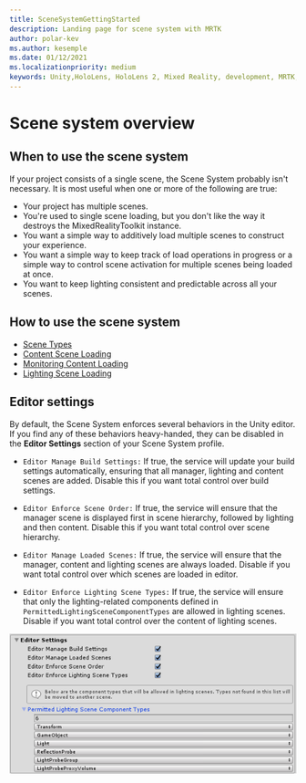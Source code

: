 ```yaml
---
title: SceneSystemGettingStarted
description: Landing page for scene system with MRTK
author: polar-kev
ms.author: kesemple
ms.date: 01/12/2021
ms.localizationpriority: medium
keywords: Unity,HoloLens, HoloLens 2, Mixed Reality, development, MRTK,
---
```


# Scene system overview

## When to use the scene system

If your project consists of a single scene, the Scene System probably isn't necessary. It is most useful when one or more of the following are true:

- Your project has multiple scenes.
- You're used to single scene loading, but you don't like the way it destroys the MixedRealityToolkit instance.
- You want a simple way to additively load multiple scenes to construct your experience.
- You want a simple way to keep track of load operations in progress or a simple way to control scene activation for multiple scenes being loaded at once.
- You want to keep lighting consistent and predictable across all your scenes.

## How to use the scene system

- [Scene Types](SceneSystemSceneTypes.md)
- [Content Scene Loading](SceneSystemContentLoading.md)
- [Monitoring Content Loading](SceneSystemLoadProgress.md)
- [Lighting Scene Loading](SceneSystemLightingScenes.md)

## Editor settings

By default, the Scene System enforces several behaviors in the Unity editor. If you find any of these behaviors heavy-handed, they can be disabled in the **Editor Settings** section of your Scene System profile.

- `Editor Manage Build Settings:` If true, the service will update your build settings automatically, ensuring that all manager, lighting and content scenes are added. Disable this if you want total control over build settings.

- `Editor Enforce Scene Order:` If true, the service will ensure that the manager scene is displayed first in scene hierarchy, followed by lighting and then content. Disable this if you want total control over scene hierarchy.

- `Editor Manage Loaded Scenes:` If true, the service will ensure that the manager, content and lighting scenes are always loaded. Disable if you want total control over which scenes are loaded in editor.

- `Editor Enforce Lighting Scene Types:` If true, the service will ensure that only the lighting-related components defined in `PermittedLightingSceneComponentTypes` are allowed in lighting scenes. Disable if you want total control over the content of lighting scenes.

![Scene system editor settings](../Images/SceneSystem/MRTK_SceneSystemProfileEditorSettings.PNG)
